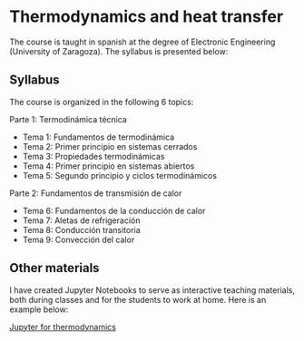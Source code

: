 # Thermodynamics and heat transfer

The course is taught in spanish at the degree of Electronic Engineering (University of Zaragoza). The syllabus is presented below:

## Syllabus

The course is organized in the following 6 topics:

Parte 1: Termodinámica técnica
- Tema 1: Fundamentos de termodinámica
- Tema 2: Primer principio en sistemas cerrados
- Tema 3: Propiedades termodinámicas
- Tema 4: Primer principio en sistemas abiertos
- Tema 5: Segundo principio y ciclos termodinámicos

Parte 2: Fundamentos de transmisión de calor
- Tema 6: Fundamentos de la conducción de calor
- Tema 7: Aletas de refrigeración
- Tema 8: Conducción transitoria
- Tema 9: Convección del calor

## Other materials

I have created Jupyter Notebooks to serve as interactive teaching materials, both during classes and for the students to work at home. Here is an example below:

[Jupyter for thermodynamics](https://github.com/navasmontilla/site/blob/master/teaching/Ejercicios_termo.ipynb)
